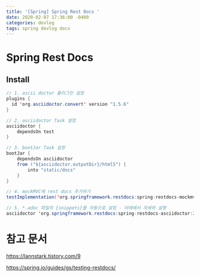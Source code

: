 ```yaml
---
title: '[Spring] Spring Rest Docs '
date: 2020-02-07 17:36:00 -0400
categories: devlog
tags: spring devlog docs
---
```


# Spring Rest Docs

## Install

```java
// 1. ascii doctor 플러그인 설정
plugins {
  id 'org.asciidoctor.convert' version "1.5.6"
}

// 2. asciidoctor Task 설정
asciidoctor {
    dependsOn test
}

// 3. bootJar Task 설정
bootJar {
    dependsOn asciidoctor
    from ("${asciidoctor.outputDir}/html5") {
        into "static/docs"
    }
}

// 4. mockMVC에 rest docs 추가하기
testImplementation('org.springframework.restdocs:spring-restdocs-mockmvc')

// 5. *.adoc 파일의 {snippets}를 자동으로 설정 - 아래에서 자세히 설명
asciidoctor 'org.springframework.restdocs:spring-restdocs-asciidoctor:2.0.3.RELEASE'
```

# 참고 문서

https://lannstark.tistory.com/9

https://spring.io/guides/gs/testing-restdocs/
